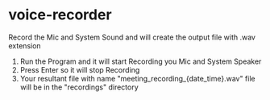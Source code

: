 # voice-recorder
Record the Mic and System Sound and will create the output file with .wav extension

1) Run the Program and it will start Recording you Mic and System Speaker
2) Press Enter so it will stop Recording
3) Your resultant file with name "meeting_recording_{date_time}.wav" file will be in the "recordings" directory


